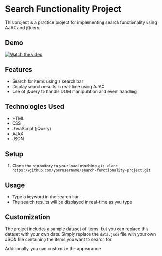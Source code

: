 # Search Functionality Project

This project is a practice project for implementing search functionality using AJAX and jQuery.

## Demo
[![Watch the video]([https://img.youtube.com/vi/T-D1KVIuvjA/maxresdefault.jpg)](https://youtu.be/T-D1KVIuvjA](https://user-images.githubusercontent.com/49364985/213916539-f744137a-f5a8-4a67-b932-3b1207d8e4e1.mp4))
## Features

- Search for items using a search bar
- Display search results in real-time using AJAX
- Use of jQuery to handle DOM manipulation and event handling

## Technologies Used

- HTML
- CSS
- JavaScript (jQuery)
- AJAX
- JSON

## Setup

1. Clone the repository to your local machine
```git clone https://github.com/yourusername/search-functionality-project.git```

## Usage

- Type a keyword in the search bar
- The search results will be displayed in real-time as you type

## Customization

The project includes a sample dataset of items, but you can replace this dataset with your own data. Simply replace the `data.json` file with your own JSON file containing the items you want to search for.

Additionally, you can customize the appearance
